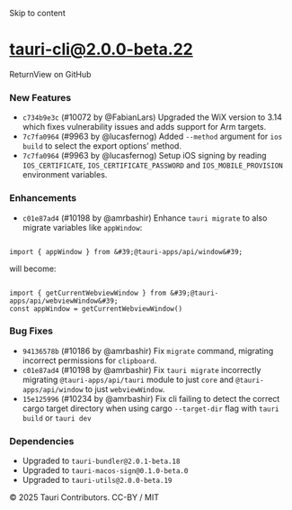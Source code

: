 Skip to content
# tauri-cli@2.0.0-beta.22
ReturnView on GitHub
### New Features
  * `c734b9e3c` (#10072 by @FabianLars) Upgraded the WiX version to 3.14 which fixes vulnerability issues and adds support for Arm targets.
  * `7c7fa0964` (#9963 by @lucasfernog) Added `--method` argument for `ios build` to select the export options’ method.
  * `7c7fa0964` (#9963 by @lucasfernog) Setup iOS signing by reading `IOS_CERTIFICATE`, `IOS_CERTIFICATE_PASSWORD` and `IOS_MOBILE_PROVISION` environment variables.


### Enhancements
  * `c01e87ad4` (#10198 by @amrbashir) Enhance `tauri migrate` to also migrate variables like `appWindow`:
```

import { appWindow } from &#39;@tauri-apps/api/window&#39;

```

will become:
```

import { getCurrentWebviewWindow } from &#39;@tauri-apps/api/webviewWindow&#39;
const appWindow = getCurrentWebviewWindow()

```



### Bug Fixes
  * `94136578b` (#10186 by @amrbashir) Fix `migrate` command, migrating incorrect permissions for `clipboard`.
  * `c01e87ad4` (#10198 by @amrbashir) Fix `tauri migrate` incorrectly migrating `@tauri-apps/api/tauri` module to just `core` and `@tauri-apps/api/window` to just `webviewWindow`.
  * `15e125996` (#10234 by @amrbashir) Fix cli failing to detect the correct cargo target directory when using cargo `--target-dir` flag with `tauri build` or `tauri dev`


### Dependencies
  * Upgraded to `tauri-bundler@2.0.1-beta.18`
  * Upgraded to `tauri-macos-sign@0.1.0-beta.0`
  * Upgraded to `tauri-utils@2.0.0-beta.19`


© 2025 Tauri Contributors. CC-BY / MIT
